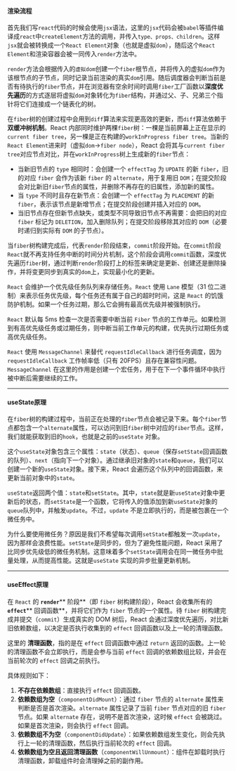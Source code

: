 #### 渲染流程

首先我们写`react`代码的时候会使用`jsx`语法，这里的`jsx`代码会被`babel`等插件编译成`react`中`createElement`方法的调用，并传入`type、props、children`。这样`jsx`就会被转换成一个`React Element`对象（也就是虚拟`dom`），随后这个`React Element`和渲染容器会被一同传入`render`方法中。

`render`方法会根据传入的`虚拟dom`创建一个`fiber`根节点，并将传入的虚拟`dom`作为该根节点的子节点，同时记录当前渲染的真实`dom`引用。随后调度器会判断当前是否有待执行的`fiber`节点，并在浏览器有空余时间时调用`fiber`工厂函数以**深度优先遍历**的方式逐层将虚拟`dom`对象转化为`fiber`结构，并通过父、子、兄弟三个指针将它们连接成一个链表化的树。 

在`fiber`树的创建过程中会用到`diff`算法来实现更高效的更新，而`diff`算法依赖于**双缓冲树机制**。React 内部同时维护两棵`fiber`树：一棵是当前屏幕上正在显示的`current fiber tree`，另一棵是正在构建的`workInProgress fiber tree`。当新的`React Element`进来时（虚拟`dom`→`fiber node`），React 会将其与`current fiber tree`对应节点对比，并在`workInProgress`树上生成新的`fiber`节点：
  - 当新旧节点的 `type` 相同时：会创建一个 `effectTag` 为 `UPDATE` 的新 `fiber`，旧的对应 `fiber` 会作为该新 `fiber` 的 `alternate`，用于复用旧 `DOM`；在提交阶段会对比新旧`fiber`节点的属性，并删除不再存在的旧属性，添加新的属性。
  - 当 `type` 不同时且存在新节点：会创建一个 `effectTag` 为 `PLACEMENT` 的新 `fiber`，表示该节点是新增节点；在提交阶段创建并插入对应的 `DOM`。
  - 当旧节点存在但新节点缺失，或类型不同导致旧节点不再需要：会把旧的对应 `fiber` 标记为 `DELETION`，加入删除队列；在提交阶段移除其对应的 `DOM`（必要时递归到实际有 `DOM` 的子节点）。

当`fiber`树构建完成后，代表`render`阶段结束，`commit`阶段开始。在`commit`阶段`React`就不再支持任务中断的时间分片机制，这个阶段会调用`commit`函数，深度优先遍历`fiber`树，通过判断`render`阶段打上的标签来确定是更新、创建还是删除操作，并将变更同步到真实的`dom`上，实现最小化的更新。

`React` 会维护一个优先级任务队列来存储任务。`React` 使用 `Lane` 模型（31 位二进制）来表示任务优先级，每个任务还有属于自己的超时时间，这是 `React` 的饥饿防护机制。如果一个任务过期，那么它会拥有最高优先级并被强制执行。

`React` 默认每 5ms 检查一次是否需要中断当前 `Fiber` 节点的工作单元。如果检测到有高优先级任务或过期任务，则中断当前工作单元的构建，优先执行过期任务或高优先级任务。

`React` 使用 `MessageChannel` 来替代 `requestIdleCallback` 进行任务调度，因为 `requestIdleCallback` 工作帧率低（只有 20FPS）且存在兼容性问题。`MessageChannel` 在这里的作用是创建一个宏任务，用于在下一个事件循环中执行被中断后需要继续的工作。

---

#### useState原理

在`fiber`树的构建过程中，当前正在处理的`fiber`节点会被记录下来。每个`fiber`节点都包含一个`alternate`属性，可以访问到旧`fiber`树中对应的`fiber`节点。这样，我们就能获取到旧的`hook`，也就是之前的`useState` 对象。

这个`useState`对象包含三个属性：`state`（状态）、`queue`（保存`setState`回调函数的队列）、`next`（指向下一个对象）。通过继承旧对象的`state`和`queue`，我们可以创建一个新的`useState`对象。接下来，React 会遍历这个队列中的回调函数，来更新当前对象中的`state`。

`useState`返回两个值：`state`和`setState`。其中，`state`就是新`useState`对象中更新后的状态，而`setState`是一个函数，它将传入的值添加到新`useState`对象的`queue`队列中，并触发`update`。不过，`update` 不是立即执行的，而是被包裹在一个微任务中。

为什么要使用微任务？原因是我们不希望每次调用`setState`都触发一次`update`，因为那样会浪费性能。`setState`是同步的，但为了避免性能问题，React 采用了比同步优先级低的微任务机制。这意味着多个`setState`调用会在同一微任务中批量处理，从而提高性能。这就是`useState` 实现的异步批量更新机制。

---

#### useEffect原理

在 `React` 的 **`render`**** 阶段**（即 `fiber` 树构建阶段），React 会收集所有的 **`effect`**** 回调函数**，并将它们作为 `fiber` 节点的一个属性。待 `fiber` 树构建完成并提交（`commit`）生成真实的 DOM 树后，React 会通过深度优先遍历，对比新旧依赖数组，以决定是否执行收集到的 `effect` 回调函数以及上一轮的清理函数。

这里的 **清理函数**，指的是在 `effect` 回调函数中通过 `return` 返回的函数。上一轮的清理函数不会立即执行，而是会参与当前 `effect` 回调的依赖数组比较，并会在当前轮次的 `effect` 回调之前执行。

具体规则如下：

1. **不存在依赖数组**：直接执行 `effect` 回调函数。
2. **依赖数组为空**（`componentDidMount`）：通过 `fiber` 节点的 `alternate` 属性来判断是否是首次渲染。`alternate` 属性记录了当前 `fiber` 节点对应的旧 `fiber` 节点。如果 `alternate` 存在，说明不是首次渲染，这时候 `effect` 会被跳过。如果是首次渲染，则会执行 `effect` 回调。
3. **依赖数组不为空**（`componentDidUpdate`）：如果依赖数组发生变化，则会先执行上一轮的清理函数，然后执行当前轮次的 `effect` 回调。
4. **依赖数组为空且返回清理函数**（`componentWillUnmount`）：组件在卸载时执行清理函数，卸载组件时会清理掉之前的副作用。

